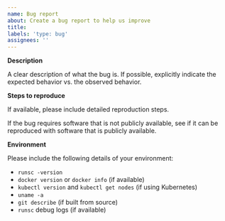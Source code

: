 ```yaml
---
name: Bug report
about: Create a bug report to help us improve
title:
labels: 'type: bug'
assignees: ''
---
```


**Description**

A clear description of what the bug is. If possible, explicitly indicate the
expected behavior vs. the observed behavior.

**Steps to reproduce**

If available, please include detailed reproduction steps.

If the bug requires software that is not publicly available, see if it can be
reproduced with software that is publicly available.

**Environment**

Please include the following details of your environment:

*   `runsc -version`
*   `docker version` or `docker info` (if available)
*   `kubectl version` and `kubectl get nodes` (if using Kubernetes)
*   `uname -a`
*   `git describe` (if built from source)
*   `runsc` debug logs (if available)
